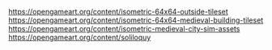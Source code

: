 https://opengameart.org/content/isometric-64x64-outside-tileset
https://opengameart.org/content/isometric-64x64-medieval-building-tileset
https://opengameart.org/content/isometric-medieval-city-sim-assets
https://opengameart.org/content/soliloquy